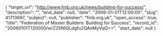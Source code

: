 {
  "target_url": "http://www.fmb.org.uk/news/building-for-success/", 
  "description": "", 
  "end_date": null, 
  "date": "2006-01-01T12:00:00", 
  "slug": 41713697, 
  "subject": null, 
  "publisher": "fmb.org.uk", 
  "open_access": true, 
  "title": "Federation of Master Builders: Building for Success", 
  "record_id": "20060101T120000/w/Z25NlQLdgfu2QAxMyVqQ==", 
  "start_date": null
}

